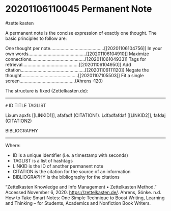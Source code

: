 # 20201106110045 Permanent Note
#zettelkasten

A permanent note is the concise expression of exactly one thought.
The basic principles to follow are:

One thought per note..........................................[[20201106104756]]
In your own words.............................................[[20201106104910]]
Maximize connections..........................................[[20201106104933]]
Tags for retrieval............................................[[20201106104950]]
Add citation..................................................[[20201106111120]]
Negate the thought............................................[[20201107105503]]
Fit a single screen...........................................(Ahrens :120)

The structure is fixed (Zettelkasten.de):

---------------------------------

`#` ID TITLE
TAGLIST

Lixum apxfs [[LINKID1]], afafadf (CITATION1).
Ldfadfafdaf [[LINKID2]], fafdaj (CITATION2)

BIBLIOGRAPHY

---------------------------------

Where:
* ID is a unique identifier (i.e. a timestamp with seconds)
* TAGLIST is a list of hashtags
* LINKID is the ID of another permanent note
* CITATION is the citation for the source of an information
* BIBLIOGRAPHY is the bibliography for the citations

“Zettelkasten Knowledge and Info Management • Zettelkasten Method.”
    Accessed November 6, 2020. https://zettelkasten.de/.
Ahrens, Sönke. n.d. How to Take Smart Notes: One Simple Technique to Boost
    Writing, Learning and Thinking – for Students, Academics and Nonfiction
    Book Writers.
